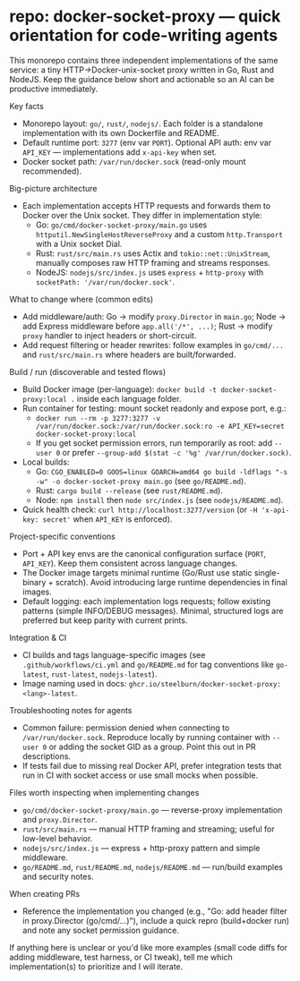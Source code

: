 <!-- Copilot instructions for contributors and AI assistants -->
# repo: docker-socket-proxy — quick orientation for code-writing agents

This monorepo contains three independent implementations of the same service: a tiny HTTP->Docker-unix-socket proxy written in Go, Rust and NodeJS. Keep the guidance below short and actionable so an AI can be productive immediately.

Key facts
- Monorepo layout: `go/`, `rust/`, `nodejs/`. Each folder is a standalone implementation with its own Dockerfile and README.
- Default runtime port: `3277` (env var `PORT`). Optional API auth: env var `API_KEY` — implementations add `x-api-key` when set.
- Docker socket path: `/var/run/docker.sock` (read-only mount recommended).

Big-picture architecture
- Each implementation accepts HTTP requests and forwards them to Docker over the Unix socket. They differ in implementation style:
  - Go: `go/cmd/docker-socket-proxy/main.go` uses `httputil.NewSingleHostReverseProxy` and a custom `http.Transport` with a Unix socket Dial.
  - Rust: `rust/src/main.rs` uses Actix and `tokio::net::UnixStream`, manually composes raw HTTP framing and streams responses.
  - NodeJS: `nodejs/src/index.js` uses `express` + `http-proxy` with `socketPath: '/var/run/docker.sock'`.

What to change where (common edits)
- Add middleware/auth: Go -> modify `proxy.Director` in `main.go`; Node -> add Express middleware before `app.all('/*', ...)`; Rust -> modify `proxy` handler to inject headers or short-circuit.
- Add request filtering or header rewrites: follow examples in `go/cmd/...` and `rust/src/main.rs` where headers are built/forwarded.

Build / run (discoverable and tested flows)
- Build Docker image (per-language): `docker build -t docker-socket-proxy:local .` inside each language folder.
- Run container for testing: mount socket readonly and expose port, e.g.:
  - `docker run --rm -p 3277:3277 -v /var/run/docker.sock:/var/run/docker.sock:ro -e API_KEY=secret docker-socket-proxy:local`
  - If you get socket permission errors, run temporarily as root: add `--user 0` or prefer `--group-add $(stat -c '%g' /var/run/docker.sock)`.
- Local builds:
  - Go: `CGO_ENABLED=0 GOOS=linux GOARCH=amd64 go build -ldflags "-s -w" -o docker-socket-proxy main.go` (see `go/README.md`).
  - Rust: `cargo build --release` (see `rust/README.md`).
  - Node: `npm install` then `node src/index.js` (see `nodejs/README.md`).
- Quick health check: `curl http://localhost:3277/version` (or `-H 'x-api-key: secret'` when `API_KEY` is enforced).

Project-specific conventions
- Port + API key envs are the canonical configuration surface (`PORT`, `API_KEY`). Keep them consistent across language changes.
- The Docker image targets minimal runtime (Go/Rust use static single-binary + scratch). Avoid introducing large runtime dependencies in final images.
- Default logging: each implementation logs requests; follow existing patterns (simple INFO/DEBUG messages). Minimal, structured logs are preferred but keep parity with current prints.

Integration & CI
- CI builds and tags language-specific images (see `.github/workflows/ci.yml` and `go/README.md` for tag conventions like `go-latest`, `rust-latest`, `nodejs-latest`).
- Image naming used in docs: `ghcr.io/steelburn/docker-socket-proxy:<lang>-latest`.

Troubleshooting notes for agents
- Common failure: permission denied when connecting to `/var/run/docker.sock`. Reproduce locally by running container with `--user 0` or adding the socket GID as a group. Point this out in PR descriptions.
- If tests fail due to missing real Docker API, prefer integration tests that run in CI with socket access or use small mocks when possible.

Files worth inspecting when implementing changes
- `go/cmd/docker-socket-proxy/main.go` — reverse-proxy implementation and `proxy.Director`.
- `rust/src/main.rs` — manual HTTP framing and streaming; useful for low-level behavior.
- `nodejs/src/index.js` — express + http-proxy pattern and simple middleware.
- `go/README.md`, `rust/README.md`, `nodejs/README.md` — run/build examples and security notes.

When creating PRs
- Reference the implementation you changed (e.g., "Go: add header filter in proxy.Director (go/cmd/...)"), include a quick repro (build+docker run) and note any socket permission guidance.

If anything here is unclear or you'd like more examples (small code diffs for adding middleware, test harness, or CI tweak), tell me which implementation(s) to prioritize and I will iterate.
